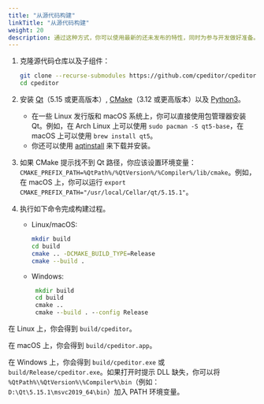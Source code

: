 ```yaml
---
title: "从源代码构建"
linkTitle: "从源代码构建"
weight: 20
description: 通过这种方式，你可以使用最新的还未发布的特性，同时为参与开发做好准备。这需要更多的步骤，也是在你的操作系统不被支持时的唯一方案。
---
```


1.  克隆源代码仓库以及子组件：

    ```sh
    git clone --recurse-submodules https://github.com/cpeditor/cpeditor.git
    cd cpeditor
    ```

2.  安装 [Qt](https://www.qt.io/download)（5.15 或更高版本）, [CMake](https://cmake.org/download/)（3.12 或更高版本）以及 [Python3](https://www.python.org/downloads/)。
    -   在一些 Linux 发行版和 macOS 系统上，你可以直接使用包管理器安装 Qt。例如，在 Arch Linux 上可以使用 `sudo pacman -S qt5-base`，在 macOS 上可以使用 `brew install qt5`。
    -   你还可以使用 [aqtinstall](https://github.com/miurahr/aqtinstall) 来下载并安装。

3.  如果 CMake 提示找不到 Qt 路径，你应该设置环境变量：`CMAKE_PREFIX_PATH=%QtPath%/%QtVersion%/%Compiler%/lib/cmake`。例如，在 macOS 上，你可以运行 `export CMAKE_PREFIX_PATH="/usr/local/Cellar/qt/5.15.1"`。

4.  执行如下命令完成构建过程。

    -   Linux/macOS:

        ```sh
        mkdir build
        cd build
        cmake .. -DCMAKE_BUILD_TYPE=Release
        cmake --build .
        ```

    -   Windows:

        ```bat
         mkdir build
         cd build
         cmake ..
         cmake --build . --config Release
        ```

在 Linux 上，你会得到 `build/cpeditor`。

在 macOS 上，你会得到 `build/cpeditor.app`。

在 Windows 上，你会得到 `build/cpeditor.exe` 或 `build/Release/cpeditor.exe`。如果打开时提示 DLL 缺失，你可以将 `%QtPath%\%QtVersion%\%Compiler%\bin`（例如：`D:\Qt\5.15.1\msvc2019_64\bin`）加入 PATH 环境变量。
